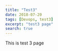```yaml
---
title: "Test3"
date: 2018-07-20
tags: [Devops, test3]
excerpt: "test3 page"
search: true
---
```


This is test 3 page